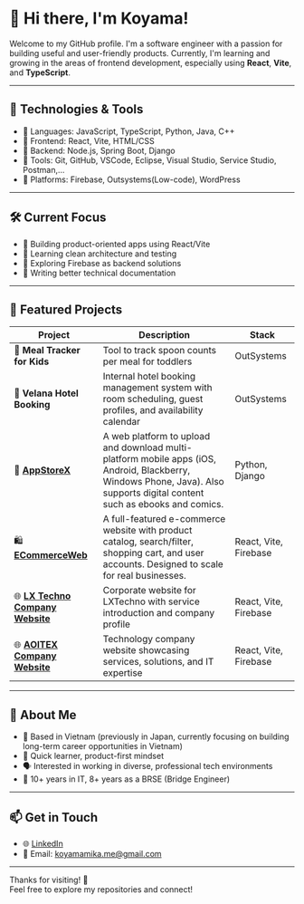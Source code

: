 # 👋 Hi there, I'm Koyama!

Welcome to my GitHub profile. I'm a software engineer with a passion for building useful and user-friendly products. Currently, I'm learning and growing in the areas of frontend development, especially using **React**, **Vite**, and **TypeScript**.

---

## 🔧 Technologies & Tools

- 🔹 Languages: JavaScript, TypeScript, Python, Java, C++
- 🔹 Frontend: React, Vite, HTML/CSS
- 🔹 Backend: Node.js, Spring Boot, Django
- 🔹 Tools: Git, GitHub, VSCode, Eclipse, Visual Studio, Service Studio, Postman,...
- 🔹 Platforms: Firebase, Outsystems(Low-code), WordPress

---

## 🛠️ Current Focus

- 🔸 Building product-oriented apps using React/Vite
- 🔸 Learning clean architecture and testing
- 🔸 Exploring Firebase as backend solutions
- 🔸 Writing better technical documentation

---

## 📌 Featured Projects

| Project | Description | Stack |
|--------|-------------|-------|
| 🍚 **Meal Tracker for Kids** | Tool to track spoon counts per meal for toddlers | OutSystems |
| 🏨 **Velana Hotel Booking** | Internal hotel booking management system with room scheduling, guest profiles, and availability calendar | OutSystems |
| 🧩 [**AppStoreX**](https://github.com/koyama-devs/appstorex_web) | A web platform to upload and download multi-platform mobile apps (iOS, Android, Blackberry, Windows Phone, Java). Also supports digital content such as ebooks and comics. | Python, Django |
| 🛍️ [**ECommerceWeb**](https://github.com/koyama-devs/ecommerce-web)  | A full-featured e-commerce website with product catalog, search/filter, shopping cart, and user accounts. Designed to scale for real businesses. | React, Vite, Firebase |
| 🌐 [**LX Techno Company Website**](https://lxtechno.com) | Corporate website for LXTechno with service introduction and company profile | React, Vite, Firebase |
| 🌐 [**AOITEX Company Website**](https://aoitex.com) | Technology company website showcasing services, solutions, and IT expertise | React, Vite, Firebase |

---

## 🌱 About Me

- 📍 Based in Vietnam (previously in Japan, currently focusing on building long-term career opportunities in Vietnam)
- 🧠 Quick learner, product-first mindset
- 🗣️ Interested in working in diverse, professional tech environments
- 🎯 10+ years in IT, 8+ years as a BRSE (Bridge Engineer)

---

## 📫 Get in Touch

- 🌐 [LinkedIn](https://linkedin.com/in/koyama-devs)  
- 💌 Email: koyamamika.me@gmail.com

---

Thanks for visiting! 🌟  
Feel free to explore my repositories and connect!

